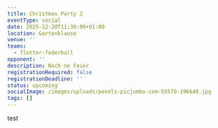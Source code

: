 ```yaml
---
title: Christmas Party 2
eventType: social
date: 2025-12-20T11:36:00+01:00
location: Gartenklause
venue: ''
teams:
  - flotter-federball
opponent: ''
description: Noch ne Feier
registrationRequired: false
registrationDeadline: ''
status: upcoming
socialImage: /images/uploads/pexels-picjumbo-com-55570-196648.jpg
tags: []
---
```

test
